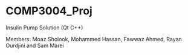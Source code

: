 # COMP3004_Proj
Insulin Pump Solution (Qt C++) 

Members: 
Moaz Sholook,
Mohammed Hassan,
Fawwaz Ahmed,
Rayan Ourdjini and
Sam Marei
